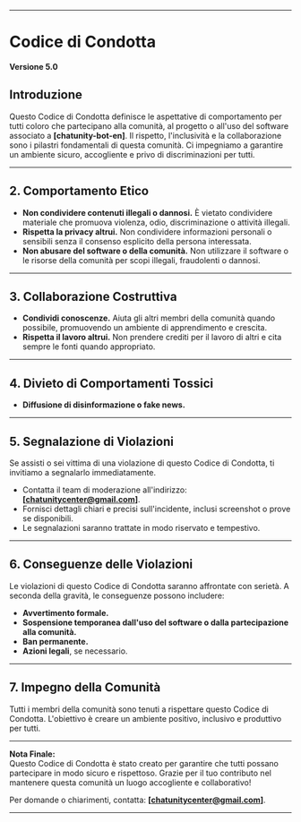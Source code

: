 
---

# **Codice di Condotta**  
**Versione 5.0**  

## **Introduzione**  
Questo Codice di Condotta definisce le aspettative di comportamento per tutti coloro che partecipano alla comunità, al progetto o all'uso del software associato a **[chatunity-bot-en]**. Il rispetto, l'inclusività e la collaborazione sono i pilastri fondamentali di questa comunità. Ci impegniamo a garantire un ambiente sicuro, accogliente e privo di discriminazioni per tutti.  

---

## **2. Comportamento Etico**  
- **Non condividere contenuti illegali o dannosi.** È vietato condividere materiale che promuova violenza, odio, discriminazione o attività illegali.  
- **Rispetta la privacy altrui.** Non condividere informazioni personali o sensibili senza il consenso esplicito della persona interessata.  
- **Non abusare del software o della comunità.** Non utilizzare il software o le risorse della comunità per scopi illegali, fraudolenti o dannosi.  

---

## **3. Collaborazione Costruttiva**  
 
- **Condividi conoscenze.** Aiuta gli altri membri della comunità quando possibile, promuovendo un ambiente di apprendimento e crescita.  
- **Rispetta il lavoro altrui.** Non prendere crediti per il lavoro di altri e cita sempre le fonti quando appropriato.  

---

## **4. Divieto di Comportamenti Tossici**  
- **Diffusione di disinformazione o fake news.**  

---

## **5. Segnalazione di Violazioni**  
Se assisti o sei vittima di una violazione di questo Codice di Condotta, ti invitiamo a segnalarlo immediatamente.  
- Contatta il team di moderazione all'indirizzo: **[chatunitycenter@gmail.com]**.  
- Fornisci dettagli chiari e precisi sull'incidente, inclusi screenshot o prove se disponibili.  
- Le segnalazioni saranno trattate in modo riservato e tempestivo.  

---

## **6. Conseguenze delle Violazioni**  
Le violazioni di questo Codice di Condotta saranno affrontate con serietà. A seconda della gravità, le conseguenze possono includere:  
- **Avvertimento formale.**  
- **Sospensione temporanea dall'uso del software o dalla partecipazione alla comunità.**  
- **Ban permanente.**  
- **Azioni legali**, se necessario.  

---

## **7. Impegno della Comunità**  
Tutti i membri della comunità sono tenuti a rispettare questo Codice di Condotta. L'obiettivo è creare un ambiente positivo, inclusivo e produttivo per tutti.  

---

**Nota Finale:**  
Questo Codice di Condotta è stato creato per garantire che tutti possano partecipare in modo sicuro e rispettoso. Grazie per il tuo contributo nel mantenere questa comunità un luogo accogliente e collaborativo!  

Per domande o chiarimenti, contatta: **[chatunitycenter@gmail.com]**.  

---
